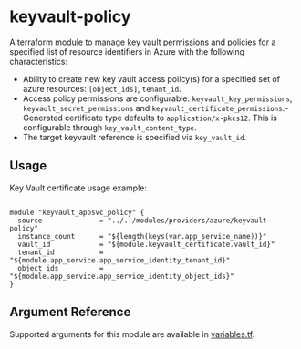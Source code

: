 # keyvault-policy

A terraform module to manage key vault permissions and policies for a specified list of resource identifiers in Azure with the following
characteristics:

- Ability to create new key vault access policy(s) for a specified set of azure resources: `[object_ids]`, `tenant_id`.
- Access policy permissions are configurable: `keyvault_key_permissions`, `keyvault_secret_permissions` and `keyvault_certificate_permissions`.- Generated certificate type defaults to `application/x-pkcs12`. This is configurable through `key_vault_content_type`.
- The target keyvault reference is specified via `key_vault_id`.

## Usage

Key Vault certificate usage example:

```hcl

module "keyvault_appsvc_policy" {
  source              = "../../modules/providers/azure/keyvault-policy"
  instance_count      = "${length(keys(var.app_service_name))}"
  vault_id            = "${module.keyvault_certificate.vault_id}"
  tenant_id           = "${module.app_service.app_service_identity_tenant_id}"
  object_ids          = "${module.app_service.app_service_identity_object_ids}"
}
```

## Argument Reference

Supported arguments for this module are available in [variables.tf](./variables.tf). 